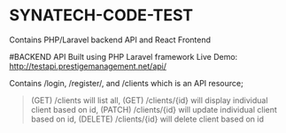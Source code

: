 # SYNATECH-CODE-TEST
Contains PHP/Laravel backend API and React Frontend

#BACKEND API
Built using PHP Laravel framework
Live Demo: http://testapi.prestigemanagement.net/api/

Contains /login, /register/, and /clients which is an API resource; 
  >(GET) /clients will list all, 
  >(GET) /clients/{id} will display individual client based on id, 
  >(PATCH) /clients/{id} will update individual client based on id,
  >(DELETE) /clients/{id} will delete client based on id
